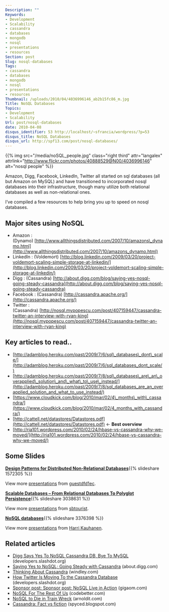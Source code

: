 ```yaml
---
Description: ""
Keywords:
- Development
- Scalability
- cassandra
- databases
- mongodb
- nosql
- presentations
- resources
Section: post
Slug: nosql-databases
Tags:
- cassandra
- databases
- mongodb
- nosql
- presentations
- resources
Thumbnail: /uploads/2010/04/4036996146_ab2b15fc86_m.jpg
Title: NoSQL Databases
Topics:
- Development
- Scalability
Url: post/nosql-databases
date: 2010-04-08
disqus_identifier: 53 http://localhost/~sfrancia/wordpress/?p=53
disqus_title: NoSQL Databases
disqus_url: http://spf13.com/post/nosql-databases/
---
```


{{% img src="/media/noSQL_people.jpg" class="right third" attr="langalex" attrlink="http://www.flickr.com/photos/40888529@N00/4036996146" alt="nosql people" %}}

Amazon, Digg, Facebook, LinkedIn, Twitter all started on sql databases
(all but Amazon on MySQL) and have transitioned to incorporated nosql
databases into their infrastructure, though many utilize both relational
databases as well as non-relational ones.

I’ve compiled a few resources to help bring you up to speed on nosql
databases.

Major sites using NoSQL
-----------------------

-   Amazon :
    (Dynamo) [http://www.allthingsdistributed.com/2007/10/amazons\_dynamo.html](http://www.allthingsdistributed.com/2007/10/amazons_dynamo.html)
-   LinkedIn :
    (Voldemort) [http://blog.linkedin.com/2009/03/20/project-voldemort-scaling-simple-storage-at-linkedin/](http://blog.linkedin.com/2009/03/20/project-voldemort-scaling-simple-storage-at-linkedin/)
-   Digg :
    (Cassandra) [http://about.digg.com/blog/saying-yes-nosql-going-steady-cassandra](http://about.digg.com/blog/saying-yes-nosql-going-steady-cassandra)
-   Facebook :
    (Cassandra) [http://cassandra.apache.org/](http://cassandra.apache.org/)
-   Twitter :
    (Cassandra) [http://nosql.mypopescu.com/post/407159447/cassandra-twitter-an-interview-with-ryan-king](http://nosql.mypopescu.com/post/407159447/cassandra-twitter-an-interview-with-ryan-king)

Key articles to read..
----------------------

-   [http://adamblog.heroku.com/past/2009/7/6/sql\_databases\_dont\_scale/](http://adamblog.heroku.com/past/2009/7/6/sql_databases_dont_scale/)
-   [http://adamblog.heroku.com/past/2009/7/8/sql\_databases\_are\_an\_overapplied\_solution\_and\_what\_to\_use\_instead/](http://adamblog.heroku.com/past/2009/7/8/sql_databases_are_an_overapplied_solution_and_what_to_use_instead/)
-   [https://www.cloudkick.com/blog/2010/mar/02/4\_months\_with\_cassandra/](https://www.cloudkick.com/blog/2010/mar/02/4_months_with_cassandra/)
-   [http://cattell.net/datastores/Datastores.pdf](http://cattell.net/datastores/Datastores.pdf)
    \<- **Best overview**
-   [http://ria101.wordpress.com/2010/02/24/hbase-vs-cassandra-why-we-moved/](http://ria101.wordpress.com/2010/02/24/hbase-vs-cassandra-why-we-moved/)

Some Slides
-----------

**[Design Patterns for Distributed Non-Relational
Databases](http://www.slideshare.net/guestdfd1ec/design-patterns-for-distributed-nonrelational-databases "Design Patterns for Distributed Non-Relational Databases")**{{%
slideshare 1572305 %}} 

View more [presentations](http://www.slideshare.net/) from
[guestdfd1ec](http://www.slideshare.net/guestdfd1ec).

**[Scalable Databases – From Relational Databases To Polyglot
Persistence](http://www.slideshare.net/sbtourist/scalable-databases-from-relational-databases-to-polyglot-persistence "Scalable Databases - From Relational Databases To Polyglot Persistence")**{{%
slideshare 3038631 %}} 

View more [presentations](http://www.slideshare.net/) from
[sbtourist](http://www.slideshare.net/sbtourist).

**[NoSQL
databases](http://www.slideshare.net/harrikauhanen/nosql-3376398 "NoSQL databases")**{{%
slideshare 3376398 %}} 

View more [presentations](http://www.slideshare.net/) from [Harri
Kauhanen](http://www.slideshare.net/harrikauhanen).

## Related articles

-   [Digg Says Yes To NoSQL Cassandra DB, Bye To
    MySQL](http://developers.slashdot.org/story/10/03/13/0126224/Digg-Says-Yes-To-NoSQL-Cassandra-DB-Bye-To-MySQL?from=rss)
    (developers.slashdot.org)
-   [Saying Yes to NoSQL; Going Steady with
    Cassandra](http://about.digg.com/blog/saying-yes-nosql-going-steady-cassandra)
    (about.digg.com)
-   [Thinking About
    Cassandra](http://www.windley.com/archives/2010/03/thinking_about_cassandra.shtml)
    (windley.com)
-   [How Twitter Is Moving To the Cassandra
    Database](http://developers.slashdot.org/story/10/02/23/1826226/How-Twitter-Is-Moving-To-the-Cassandra-Database?from=rss)
    (developers.slashdot.org)
-   [Sponsor post: Sponsor post: NoSQL Live in
    Action](http://gigaom.com/2010/03/08/nosql-live-in-action/)
    (gigaom.com)
-   [NoSQL For The Rest Of
    Us](http://codebetter.com/blogs/karlseguin/archive/2010/03/29/nosql-for-the-rest-of-us.aspx)
    (codebetter.com)
-   [NoSQL to Die in Train
    Wreck](http://arnoldit.com/wordpress/2010/03/30/nosql-to-die-in-train-wreck/)
    (arnoldit.com)
-   [Cassandra: Fact vs
    fiction](http://spyced.blogspot.com/2010/04/cassandra-fact-vs-fiction.html)
    (spyced.blogspot.com)

